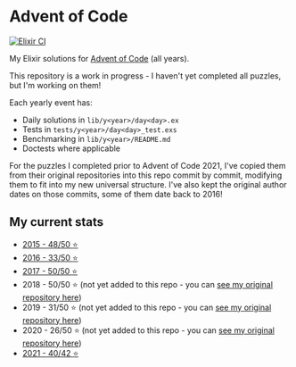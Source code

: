# Advent of Code

[![Elixir CI](https://github.com/sevenseacat/advent_of_code/actions/workflows/elixir.yml/badge.svg)](https://github.com/sevenseacat/advent_of_code/actions/workflows/elixir.yml)

My Elixir solutions for [Advent of Code](https://adventofcode.com/) (all years).

This repository is a work in progress - I haven't yet completed all puzzles, but I'm working on them!

Each yearly event has:

* Daily solutions in `lib/y<year>/day<day>.ex`
* Tests in `tests/y<year>/day<day>_test.exs`
* Benchmarking in `lib/y<year>/README.md`
* Doctests where applicable

For the puzzles I completed prior to Advent of Code 2021, I've copied them from their original repositories into this repo commit by commit, modifying them to fit into my new universal structure. I've also kept the original author dates on those commits, some of them date back to 2016!

## My current stats

* [2015 - 48/50 :star:](/lib/y2015/) 
* [2016 - 33/50 :star:](/lib/y2016/)
* [2017 - 50/50 :star:](/lib/y2017/)
* 2018 - 50/50 :star: (not yet added to this repo - you can [see my original repository here](https://github.com/sevenseacat/advent_of_code_2018))
* 2019 - 31/50 :star: (not yet added to this repo - you can [see my original repository here](https://github.com/sevenseacat/advent_of_code_2019))
* 2020 - 26/50 :star: (not yet added to this repo - you can [see my original repository here](https://github.com/sevenseacat/advent_of_code_2020))
* [2021 - 40/42 :star:](/lib/y2021/)

